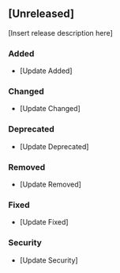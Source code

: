 ## [Unreleased]

[Insert release description here]

### Added
- [Update Added]

### Changed
- [Update Changed]

### Deprecated
- [Update Deprecated]

### Removed
- [Update Removed]

### Fixed
- [Update Fixed]

### Security
- [Update Security]